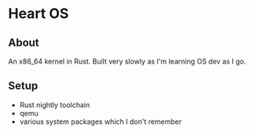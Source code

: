 # Heart OS

## About

An x86_64 kernel in Rust. Built very slowly as I'm learning OS dev as I go.

## Setup

- Rust nightly toolchain
- qemu
- various system packages which I don't remember
